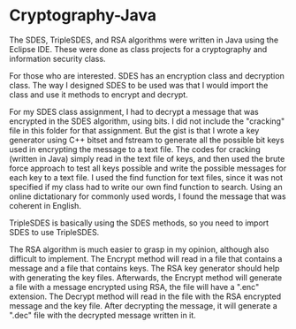 # Cryptography-Java
The SDES, TripleSDES, and RSA algorithms were written in Java using the Eclipse IDE.
These were done as class projects for a cryptography and information security class.

For those who are interested. SDES has an encryption class and decryption class.
The way I designed SDES to be used was that I would import the class and use it methods to encrypt and decrypt.

For my SDES class assignment, I had to decrypt a message that was encrypted in the SDES algorithm, using bits.
I did not include the "cracking" file in this folder for that assignment. But the gist is that I wrote a key generator using C++ bitset and fstream to generate all the possible bit keys used in encrypting the message to a text file. The codes for cracking (written in Java) simply read in the text file of keys, and then used the brute force approach to test all keys possible and write the possible messages for each key to a text file. I used the find function for text files, since it was not specified if my class had to write our own find function to search. Using an online dictationary for commonly used words, I found the message that was coherent in English.

TripleSDES is basically using the SDES methods, so you need to import SDES to use TripleSDES.
  
The RSA algorithm is much easier to grasp in my opinion, although also difficult to implement.
The Encrypt method will read in a file that contains a message and a file that contains keys. The RSA key generator should help with generating the key files.
Afterwards, the Encrypt method will generate a file with a message encrypted using RSA, the file will have a ".enc" extension.
The Decrypt method will read in the file with the RSA encrypted message and the key file. After decrypting the message, it will generate a ".dec" file with the decrypted message written in it.
